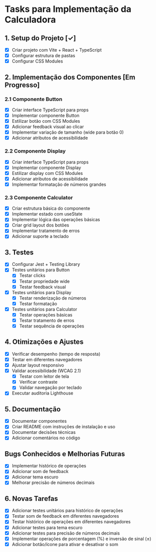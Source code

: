 # Tasks para Implementação da Calculadora

## 1. Setup do Projeto [✓]
- [x] Criar projeto com Vite + React + TypeScript
- [x] Configurar estrutura de pastas
- [x] Configurar CSS Modules

## 2. Implementação dos Componentes [Em Progresso]
### 2.1 Componente Button
- [x] Criar interface TypeScript para props
- [x] Implementar componente Button
- [x] Estilizar botão com CSS Modules
- [x] Adicionar feedback visual ao clicar
- [x] Implementar variação de tamanho (wide para botão 0)
- [x] Adicionar atributos de acessibilidade

### 2.2 Componente Display
- [x] Criar interface TypeScript para props
- [x] Implementar componente Display
- [x] Estilizar display com CSS Modules
- [x] Adicionar atributos de acessibilidade
- [x] Implementar formatação de números grandes

### 2.3 Componente Calculator
- [x] Criar estrutura básica do componente
- [x] Implementar estado com useState
- [x] Implementar lógica das operações básicas
- [x] Criar grid layout dos botões
- [x] Implementar tratamento de erros
- [x] Adicionar suporte a teclado

## 3. Testes
- [x] Configurar Jest + Testing Library
- [x] Testes unitários para Button
  - [x] Testar clicks
  - [x] Testar propriedade wide
  - [x] Testar feedback visual
- [x] Testes unitários para Display
  - [x] Testar renderização de números
  - [x] Testar formatação
- [x] Testes unitários para Calculator
  - [x] Testar operações básicas
  - [x] Testar tratamento de erros
  - [x] Testar sequência de operações

## 4. Otimizações e Ajustes
- [x] Verificar desempenho (tempo de resposta)
- [x] Testar em diferentes navegadores
- [x] Ajustar layout responsivo
- [x] Validar acessibilidade (WCAG 2.1)
  - [x] Testar com leitor de tela
  - [x] Verificar contraste
  - [x] Validar navegação por teclado
- [x] Executar auditoria Lighthouse

## 5. Documentação
- [x] Documentar componentes
- [x] Criar README com instruções de instalação e uso
- [x] Documentar decisões técnicas
- [x] Adicionar comentários no código

## Bugs Conhecidos e Melhorias Futuras
- [x] Implementar histórico de operações
- [x] Adicionar som de feedback
- [x] Adicionar tema escuro
- [x] Melhorar precisão de números decimais

## 6. Novas Tarefas
- [x] Adicionar testes unitários para histórico de operações
- [x] Testar som de feedback em diferentes navegadores
- [x] Testar histórico de operações em diferentes navegadores
- [x] Adicionar testes para tema escuro
- [x] Adicionar testes para precisão de números decimais
- [x] Implementar operações de porcentagem (%) e inversão de sinal (±)
- [x] Adicionar botão/ícone para ativar e desativar o som
